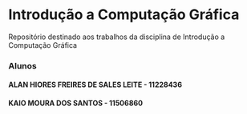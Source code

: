 # Introdução a Computação Gráfica
Repositório destinado aos trabalhos da disciplina de Introdução a Computação Gráfica

### Alunos
#### ALAN HIORES FREIRES DE SALES LEITE - 11228436

#### KAIO MOURA DOS SANTOS - 11506860

